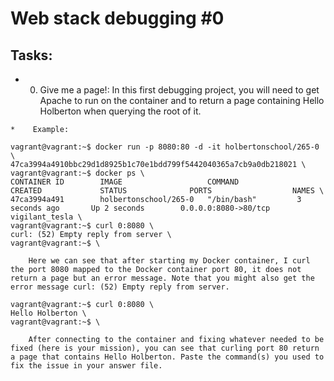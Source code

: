 # Web stack debugging #0

## Tasks:

*    0. Give me a page!:
    In this first debugging project, you will need to get Apache to run on the container and to return a page containing Hello Holberton when querying the root of it.

    *    Example:
```shell
vagrant@vagrant:~$ docker run -p 8080:80 -d -it holbertonschool/265-0 \
47ca3994a4910bbc29d1d8925b1c70e1bdd799f5442040365a7cb9a0db218021 \
vagrant@vagrant:~$ docker ps \
CONTAINER ID        IMAGE                   COMMAND             CREATED             STATUS              PORTS                  NAMES \
47ca3994a491        holbertonschool/265-0   "/bin/bash"         3 seconds ago       Up 2 seconds        0.0.0.0:8080->80/tcp   vigilant_tesla \
vagrant@vagrant:~$ curl 0:8080 \
curl: (52) Empty reply from server \
vagrant@vagrant:~$ \
```

        Here we can see that after starting my Docker container, I curl the port 8080 mapped to the Docker container port 80, it does not return a page but an error message. Note that you might also get the error message curl: (52) Empty reply from server.

```shell
vagrant@vagrant:~$ curl 0:8080 \
Hello Holberton \
vagrant@vagrant:~$ \
```
        After connecting to the container and fixing whatever needed to be fixed (here is your mission), you can see that curling port 80 return a page that contains Hello Holberton. Paste the command(s) you used to fix the issue in your answer file.
